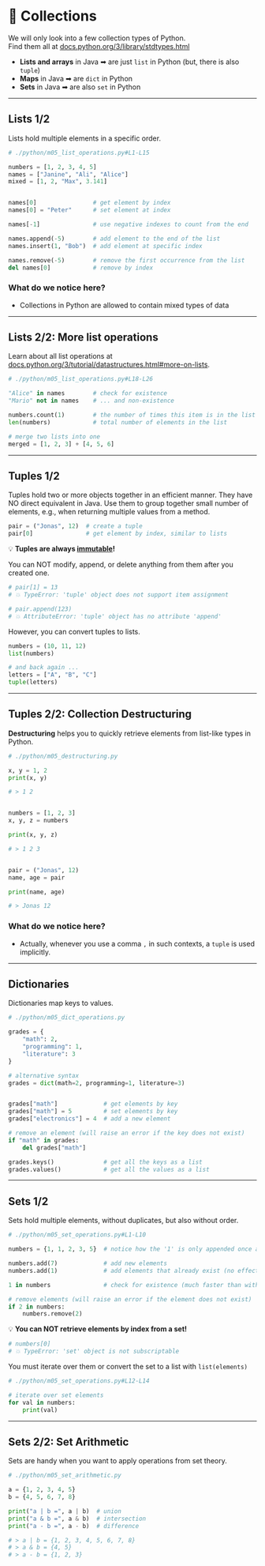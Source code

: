 <!-- .slide: id="-collections" -->

# 🐍 Collections

<!-- .element: class="headline" -->

We will only look into a few collection types of Python.  
Find them all at [docs.python.org/3/library/stdtypes.html](https://docs.python.org/3/library/stdtypes.html)

- **Lists and arrays** in Java ➡ are just `list` in Python (but, there is also `tuple`)
- **Maps** in Java ➡ are `dict` in Python
- **Sets** in Java ➡ are also `set` in Python

---

## Lists 1/2

Lists hold multiple elements in a specific order.

```py [|3-5|8-9|11|13-14|16-17|]
# ./python/m05_list_operations.py#L1-L15

numbers = [1, 2, 3, 4, 5]
names = ["Janine", "Ali", "Alice"]
mixed = [1, 2, "Max", 3.141]


names[0]                # get element by index
names[0] = "Peter"      # set element at index

names[-1]               # use negative indexes to count from the end

names.append(-5)        # add element to the end of the list
names.insert(1, "Bob")  # add element at specific index

names.remove(-5)        # remove the first occurrence from the list
del names[0]            # remove by index
```

<div class="fragment" data-fragment-index="0">

### What do we notice here?

- Collections in Python are allowed to contain mixed types of data

</div>

---

## Lists 2/2: More list operations

Learn about all list operations at [docs.python.org/3/tutorial/datastructures.html#more-on-lists](https://docs.python.org/3/tutorial/datastructures.html#more-on-lists).

```py [|3-4|6-7|9-10|]
# ./python/m05_list_operations.py#L18-L26

"Alice" in names        # check for existence
"Mario" not in names    # ... and non-existence

numbers.count(1)        # the number of times this item is in the list
len(numbers)            # total number of elements in the list

# merge two lists into one
merged = [1, 2, 3] + [4, 5, 6]

```

---

## Tuples 1/2

Tuples hold two or more objects together in an efficient manner. They have NO direct equivalent in Java.
Use them to group together small number of elements, e.g., when returning multiple values from a method.

```py
pair = ("Jonas", 12)  # create a tuple
pair[0]               # get element by index, similar to lists
```

<div class="fragment">

💡 **Tuples are always [immutable](https://docs.python.org/3/glossary.html#term-immutable)!**

You can NOT modify, append, or delete anything from them after you created one.

```py
# pair[1] = 13
# 💥 TypeError: 'tuple' object does not support item assignment

# pair.append(123)
# 💥 AttributeError: 'tuple' object has no attribute 'append'
```

However, you can convert tuples to lists.

```py
numbers = (10, 11, 12)
list(numbers)

# and back again ...
letters = ["A", "B", "C"]
tuple(letters)
```

</div>

---

## Tuples 2/2: Collection Destructuring

**Destructuring** helps you to quickly retrieve elements from list-like types in Python.

```py [|3-6|9-14|17-22|]
# ./python/m05_destructuring.py

x, y = 1, 2
print(x, y)

# > 1 2


numbers = [1, 2, 3]
x, y, z = numbers

print(x, y, z)

# > 1 2 3


pair = ("Jonas", 12)
name, age = pair

print(name, age)

# > Jonas 12

```

<div class="fragment">

### What do we notice here?

- Actually, whenever you use a comma `,` in such contexts, a `tuple` is used implicitly.

</div>

---

## Dictionaries

Dictionaries map keys to values.

```py [|3-10|13-15|17-19|21-22|]
# ./python/m05_dict_operations.py

grades = {
    "math": 2,
    "programming": 1,
    "literature": 3
}

# alternative syntax
grades = dict(math=2, programming=1, literature=3)


grades["math"]             # get elements by key
grades["math"] = 5         # set elements by key
grades["electronics"] = 4  # add a new element

# remove an element (will raise an error if the key does not exist)
if "math" in grades:
    del grades["math"]

grades.keys()              # get all the keys as a list
grades.values()            # get all the values as a list

```

---

## Sets 1/2

Sets hold multiple elements, without duplicates, but also without order.

```py [|3|5-6|8|10-12|]
# ./python/m05_set_operations.py#L1-L10

numbers = {1, 1, 2, 3, 5}  # notice how the '1' is only appended once after all

numbers.add(7)             # add new elements
numbers.add(1)             # add elements that already exist (no effect)

1 in numbers               # check for existence (much faster than with lists)

# remove elements (will raise an error if the element does not exist)
if 2 in numbers:
    numbers.remove(2)
```

<div class="fragment">

💡 **You can NOT retrieve elements by index from a set!**

```py
# numbers[0]
# 💥 TypeError: 'set' object is not subscriptable
```

You must iterate over them or convert the set to a list with `list(elements)`

```py
# ./python/m05_set_operations.py#L12-L14

# iterate over set elements
for val in numbers:
    print(val)
```

</div>

---

## Sets 2/2: Set Arithmetic

Sets are handy when you want to apply operations from set theory.

```py
# ./python/m05_set_arithmetic.py

a = {1, 2, 3, 4, 5}
b = {4, 5, 6, 7, 8}

print("a | b =", a | b)  # union
print("a & b =", a & b)  # intersection
print("a - b =", a - b)  # difference

# > a | b = {1, 2, 3, 4, 5, 6, 7, 8}
# > a & b = {4, 5}
# > a - b = {1, 2, 3}

```
